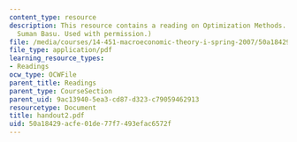 ```yaml
---
content_type: resource
description: This resource contains a reading on Optimization Methods. (Courtesy of
  Suman Basu. Used with permission.)
file: /media/courses/14-451-macroeconomic-theory-i-spring-2007/50a18429acfe01de77f7493efac6572f_handout2.pdf
file_type: application/pdf
learning_resource_types:
- Readings
ocw_type: OCWFile
parent_title: Readings
parent_type: CourseSection
parent_uid: 9ac13940-5ea3-cd87-d323-c79059462913
resourcetype: Document
title: handout2.pdf
uid: 50a18429-acfe-01de-77f7-493efac6572f
---
```

